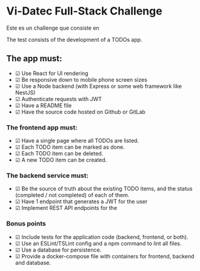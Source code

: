 # Vi-Datec Full-Stack Challenge

Este es un challenge que consiste en

The test consists of the development of a TODOs app.

## The app must:

-   &#9745; Use React for UI rendering
-   &#9745; Be responsive down to mobile phone screen sizes
-   &#9745; Use a Node backend (with Express or some web framework like NestJS)
-   &#9745; Authenticate requests with JWT
-   &#9745; Have a README file
-   &#9745; Have the source code hosted on Github or GitLab

### The frontend app must:

-   &#9745; Have a single page where all TODOs are listed.
-   &#9745; Each TODO item can be marked as done.
-   &#9745; Each TODO item can be deleted.
-   &#9745; A new TODO item can be created.

### The backend service must:

-   &#9745; Be the source of truth about the existing TODO items, and the status (completed / not
    completed) of each of them.
-   &#9745; Have 1 endpoint that generates a JWT for the user
-   &#9745; Implement REST API endpoints for the

### Bonus points

-   &#9745; Include tests for the application code (backend, frontend, or both).
-   &#9745; Use an ESLint/TSLint config and a npm command to lint all files.
-   &#9745; Use a database for persistence.
-   &#9745; Provide a docker-compose file with containers for frontend, backend and database.
